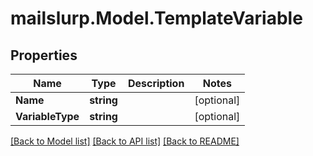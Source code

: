 # mailslurp.Model.TemplateVariable
## Properties

Name | Type | Description | Notes
------------ | ------------- | ------------- | -------------
**Name** | **string** |  | [optional] 
**VariableType** | **string** |  | [optional] 

[[Back to Model list]](../README#documentation-for-models) [[Back to API list]](../README#documentation-for-api-endpoints) [[Back to README]](../README)

